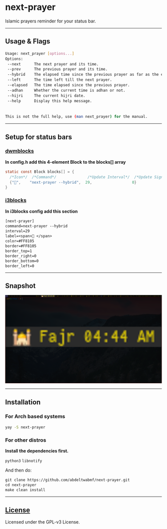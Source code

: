 # next-prayer

Islamic prayers reminder for your status bar.

---

## Usage & Flags

```bash
Usage: next_prayer [options...]
Options:
 --next      The next prayer and its time.
 --prev      The previous prayer and its time.
 --hybrid    The elapsed time since the previous prayer as far as the elapsed time <= THRESHOLD.
 --left      The time left till the next prayer.
 --elapsed   The time elapsed since the previous prayer.
 --adhan     Whether the current time is adhan or not.
 --hijri     The current hijri date.
 --help      Display this help message.


This is not the full help, use (man next_prayer) for the manual.
```

---

## Setup for status bars

### [dwmblocks](https://github.com/torrinfail/dwmblocks)

**In config.h add this 4-element Block to the blocks[] array**

``` c
static const Block blocks[] = {
  /*Icon*/  /*Command*/              /*Update Interval*/  /*Update Signal*/
  {"🕌",    "next-prayer --hybrid",  29,                  0}
}
```

### [i3blocks](https://github.com/vivien/i3blocks)

**In i3blocks config add this section**

```code
[next-prayer]
command=next-prayer --hybrid
interval=29
label=<span>🕌 </span>
color=#FF8105
border=#FF8105
border_top=1
border_right=0
border_bottom=0
border_left=0
```

---

## Snapshot

![np](next-prayer.png)

---

## Installation

### For Arch based systems

```bash
yay -S next-prayer
```

### For other distros

**Install the dependencies first.**

`python3` `libnotify`

And then do:

``` code
git clone https://github.com/abdeltwabmf/next-prayer.git
cd next-prayer
make clean install
```

---

## [License](LICENSE)

Licensed under the GPL-v3 License.
